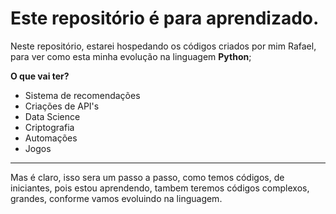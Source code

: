<h1>Este repositório é para aprendizado.</h1>

Neste repositório, estarei hospedando os códigos criados por mim Rafael, para ver como esta minha evolução na linguagem **Python**;

**O que vai ter?**

- Sistema de recomendações
- Criações de API's
- Data Science
- Criptografia
- Automações
- Jogos
<hr> 
Mas é claro, isso sera um passo a passo, como temos códigos, de iniciantes, pois estou aprendendo, tambem teremos códigos complexos, grandes, conforme vamos evoluindo na linguagem.
